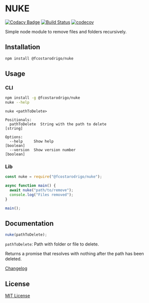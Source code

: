 # NUKE

[![Codacy Badge](https://api.codacy.com/project/badge/Grade/e122e150123e44fe86bd46bd1d8aed1a)](https://app.codacy.com/app/fcostarodrigo/nuke?utm_source=github.com&utm_medium=referral&utm_content=fcostarodrigo/nuke&utm_campaign=Badge_Grade_Dashboard)
[![Build Status](https://travis-ci.org/fcostarodrigo/nuke.svg?branch=master)](https://travis-ci.org/fcostarodrigo/nuke)
[![codecov](https://codecov.io/gh/fcostarodrigo/nuke/branch/master/graph/badge.svg)](https://codecov.io/gh/fcostarodrigo/nuke)

Simple node module to remove files and folders recursively.

## Installation

```bash
npm install @fcostarodrigo/nuke
```

## Usage

### CLI

```bash
npm install -g @fcostarodrigo/nuke
nuke --help
```

```
nuke <pathToDelete>

Positionals:
  pathToDelete  String with the path to delete                          [string]

Options:
  --help     Show help                                                 [boolean]
  --version  Show version number                                       [boolean]
```

### Lib

```javascript
const nuke = require("@fcostarodrigo/nuke");

async function main() {
  await nuke("path/to/remove");
  console.log("Files removed");
}

main();
```

## Documentation

```javascript
nuke(pathToDelete);
```

`pathToDelete`: Path with folder or file to delete.

Returns a promise that resolves with nothing after the path has been deleted.

[Changelog](CHANGELOG.md)

## License

[MIT License](http://www.opensource.org/licenses/mit-license.php)
